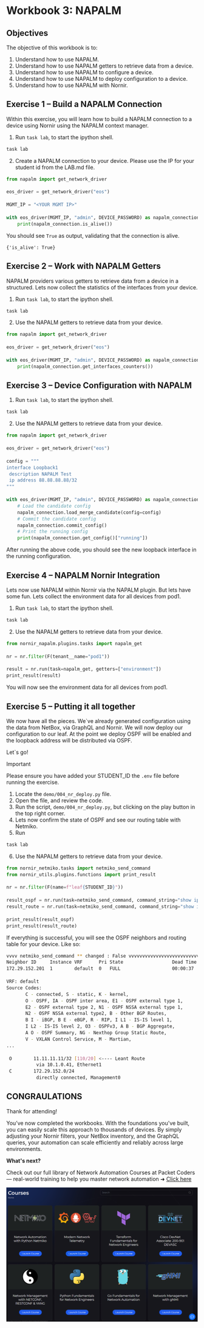 # Workbook 3: NAPALM

## Objectives

The objective of this workbook is to:
1. Understand how to use NAPALM.
2. Understand how to use NAPALM getters to retrieve data from a device.
3. Understand how to use NAPALM to configure a device.
4. Understand how to use NAPALM to deploy configuration to a device.
5. Understand how to use NAPALM with Nornir.

## Exercise 1 – Build a NAPALM Connection
Within this exercise, you will learn how to build a NAPALM connection to a device using Nornir using the NAPALM context manager.

1. Run `task lab`, to start the ipython shell.
```bash
task lab
```

2. Create a NAPALM connection to your device. Please use the IP for your student id from the LAB.md file.
```python
from napalm import get_network_driver

eos_driver = get_network_driver("eos")

MGMT_IP = "<YOUR MGMT IP>"

with eos_driver(MGMT_IP, "admin", DEVICE_PASSWORD) as napalm_connection:
    print(napalm_connection.is_alive())
```
 
You should see `True` as output, validating that the connection is alive.

```
{'is_alive': True}
```


## Exercise 2 – Work with NAPALM Getters
NAPALM providers various getters to retrieve data from a device in a structured. Lets now collect the statistics of the interfaces from your device.

1. Run `task lab`, to start the ipython shell.
```bash
task lab
```

2. Use the NAPALM getters to retrieve data from your device.
```python
from napalm import get_network_driver

eos_driver = get_network_driver("eos")

with eos_driver(MGMT_IP, "admin", DEVICE_PASSWORD) as napalm_connection:
    print(napalm_connection.get_interfaces_counters())
```

## Exercise 3 – Device Configuration with NAPALM

1. Run `task lab`, to start the ipython shell.
```bash
task lab
```

2. Use the NAPALM getters to retrieve data from your device.
```python
from napalm import get_network_driver

eos_driver = get_network_driver("eos")

config = """
interface Loopback1
 description NAPALM Test
 ip address 88.88.88.88/32
"""

with eos_driver(MGMT_IP, "admin", DEVICE_PASSWORD) as napalm_connection:
    # Load the candidate config
    napalm_connection.load_merge_candidate(config=config)
    # Commit the candidate config
    napalm_connection.commit_config()
    # Print the running config
    print(napalm_connection.get_config()["running"])
```

After running the above code, you should see the new loopback interface in the running configuration.

## Exercise 4 – NAPALM Nornir Integration
Lets now use NAPALM within Nornir via the NAPALM plugin. But lets have some fun. Lets collect the environment data for all devices from pod1.


1. Run `task lab`, to start the ipython shell.
```bash
task lab
```

2. Use the NAPALM getters to retrieve data from your device.
```python
from nornir_napalm.plugins.tasks import napalm_get

nr = nr.filter(F(tenant__name="pod1"))

result = nr.run(task=napalm_get, getters=["environment"])
print_result(result)
```

You will now see the environment data for all devices from pod1.

## Exercise 5 – Putting it all together
We now have all the pieces. We`ve already generated configuration using the data from NetBox, via GraphQL and Nornir. We will now deploy our configuration to our leaf. At the point we deploy OSPF will be enabled and the loopback address will be distributed via OSPF. 

Let`s go!

> [!IMPORTANT]
> Please ensure you have added your STUDENT_ID the `.env` file before running the exercise.


1. Locate the `demo/004_nr_deploy.py` file.
2. Open the file, and review the code.
3. Run the script, `demo/004_nr_deploy.py`, but clicking on the play button in the top right corner.
4. Lets now confirm the state of OSPF and see our routing table with Netmiko.
5. Run
```bash
task lab
```

6. Use the NAPALM getters to retrieve data from your device.
```python
from nornir_netmiko.tasks import netmiko_send_command
from nornir_utils.plugins.functions import print_result

nr = nr.filter(F(name=f"leaf{STUDENT_ID}"))

result_ospf = nr.run(task=netmiko_send_command, command_string="show ip ospf neighbor")
result_route = nr.run(task=netmiko_send_command, command_string="show ip route")

print_result(result_ospf)
print_result(result_route)
```

If everything is successful, you will see the OSPF neighbors and routing table for your device. Like so:

```bash
vvvv netmiko_send_command ** changed : False vvvvvvvvvvvvvvvvvvvvvvvvvvvvvvvvvvv INFO
Neighbor ID     Instance VRF      Pri State                  Dead Time   Address         Interface
172.29.152.201  1        default  0   FULL                   00:00:37    10.1.0.41       Ethernet1

VRF: default
Source Codes:
       C - connected, S - static, K - kernel,
       O - OSPF, IA - OSPF inter area, E1 - OSPF external type 1,
       E2 - OSPF external type 2, N1 - OSPF NSSA external type 1,
       N2 - OSPF NSSA external type2, B - Other BGP Routes,
       B I - iBGP, B E - eBGP, R - RIP, I L1 - IS-IS level 1,
       I L2 - IS-IS level 2, O3 - OSPFv3, A B - BGP Aggregate,
       A O - OSPF Summary, NG - Nexthop Group Static Route,
       V - VXLAN Control Service, M - Martian,
...

 O        11.11.11.11/32 [110/20] <---- Leant Route
           via 10.1.0.41, Ethernet1
 C        172.29.152.0/24
           directly connected, Management0
```


## CONGRAULATIONS

Thank for attending!

You’ve now completed the workbooks. With the foundations you've built, you can easily scale this approach to thousands of devices. By simply adjusting your Nornir filters, your NetBox inventory, and the GraphQL queries, your automation can scale efficiently and reliably across large environments.

**What's next?**

Check out our full library of Network Automation Courses at Packet Coders — real-world training to help you master network automation ➜ [Click here](https://nebula.packetcoders.io/courses)

![alt text](../assets/courses.png)


